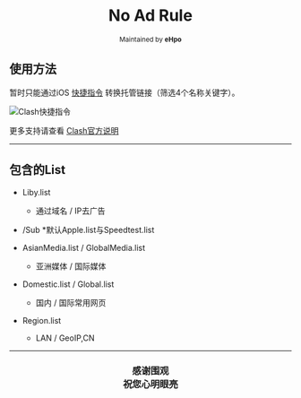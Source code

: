 <h1 align="center">
No Ad Rule
</h1>
<p align="center">
<sup>
Maintained by <b>eHpo</b>
</sup>
</p>


## 使用方法

暂时只能通过iOS [快捷指令](https://www.icloud.com/shortcuts/7a3207925fae482aa7c22d5e7d6814d5) 转换托管链接（筛选4个名称关键字）。

![Clash快捷指令](https://github.com/eHpo1/Rules/raw/master/.img/clashkjzl.JPG)

更多支持请查看 [Clash官方说明](https://github.com/Dreamacro/clash/blob/master/README.md)

-------

## 包含的List

* Liby.list
    * 通过域名 / IP去广告
    
* /Sub
    *默认Apple.list与Speedtest.list

* AsianMedia.list / GlobalMedia.list
    * 亚洲媒体 / 国际媒体

* Domestic.list / Global.list
    * 国内 / 国际常用网页

* Region.list
	* LAN / GeoIP,CN

-------

<h3 align="center">
<p>感谢围观
<br>祝您心明眼亮</b>
</p>
</h3>
